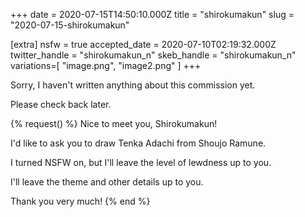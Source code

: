 +++
date = 2020-07-15T14:50:10.000Z
title = "shirokumakun"
slug = "2020-07-15-shirokumakun"

[extra]
nsfw = true
accepted_date = 2020-07-10T02:19:32.000Z
twitter_handle = "shirokumakun_n"
skeb_handle = "shirokumakun_n"
variations=[
  "image.png",
  "image2.png"
]
+++

Sorry, I haven't written anything about this commission yet.

Please check back later.

{% request() %}
Nice to meet you, Shirokumakun!

I'd like to ask you to draw Tenka Adachi from Shoujo Ramune.

I turned NSFW on, but I'll leave the level of lewdness up to you.

I'll leave the theme and other details up to you.

Thank you very much!
{% end %}
